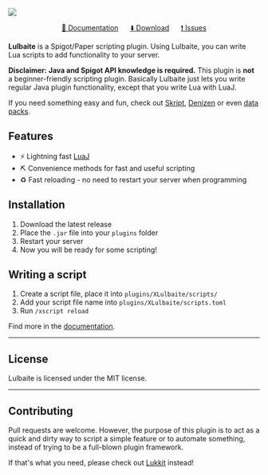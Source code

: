 <p align="center">

![](https://lehtodigital.fi/f/JDidg)

</p>
<center>

[📕 Documentation](https://github.com/xeno-fi/lulbaite/wiki/1.-Introduction)
&nbsp;&nbsp;&nbsp;&nbsp;
[⬇️ Download](https://github.com/xeno-fi/lulbaite/releases)
&nbsp;&nbsp;&nbsp;&nbsp;
[❗ Issues](https://github.com/xeno-fi/lulbaite/issues)

</center>

**Lulbaite** is a Spigot/Paper scripting plugin.
Using Lulbaite, you can write Lua scripts to add functionality to your server.

**Disclaimer: Java and Spigot API knowledge is required.** This plugin is **not** a beginner-friendly scripting plugin.
Basically Lulbaite just lets you write regular Java plugin functionality,
except that you write Lua with LuaJ.

If you need something easy and fun, check out
[Skript](https://github.com/SkriptLang/Skript),
[Denizen](https://github.com/DenizenScript/Denizen)
or even [data packs](https://minecraft.fandom.com/wiki/Data_pack).

## Features
- ⚡️ Lightning fast [LuaJ](https://github.com/luaj/luaj)
- ⛏️ Convenience methods for fast and useful scripting
- ♻️ Fast reloading - no need to restart your server when programming

## Installation
1. Download the latest release
2. Place the `.jar` file into your `plugins` folder
3. Restart your server
4. Now you will be ready for some scripting!

## Writing a script
1. Create a script file, place it into `plugins/XLulbaite/scripts/`
2. Add your script file name into `plugins/XLulbaite/scripts.toml`
3. Run `/xscript reload`

Find more in the [documentation](https://github.com/xeno-fi/lulbaite/wiki/1.-Introduction).

---

## License
Lulbaite is licensed under the MIT license.

---

## Contributing
Pull requests are welcome.
However, the purpose of this plugin is to act as a quick and dirty way
to script a simple feature or to automate something,
instead of trying to be a full-blown plugin framework.

If that's what you need,
please check out [Lukkit](https://github.com/Lukkit/Lukkit) instead!